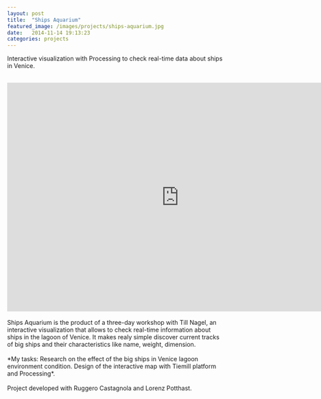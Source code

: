 ```yaml
---
layout: post
title:  "Ships Aquarium"
featured_image: /images/projects/ships-aquarium.jpg
date:   2014-11-14 19:13:23
categories: projects
---
```


Interactive visualization with Processing to check real-time data about ships in Venice.
<br>
<br>
<iframe src="https://player.vimeo.com/video/59518870" width="800" height="533" frameborder="0" webkitallowfullscreen mozallowfullscreen allowfullscreen></iframe>
<br>
<br>
Ships Aquarium is the product of a three-day workshop with Till Nagel, an interactive visualization that allows to check real-time information about ships in the lagoon of Venice. It makes realy simple discover current tracks of big ships and their characteristics like name, weight, dimension.
<br>
<br>
*My tasks: Research on the effect of the big ships in Venice lagoon environment condition. Design of the interactive map with Tiemill platform and Processing*.
<br>
<br>
Project developed with Ruggero Castagnola and Lorenz Potthast.
